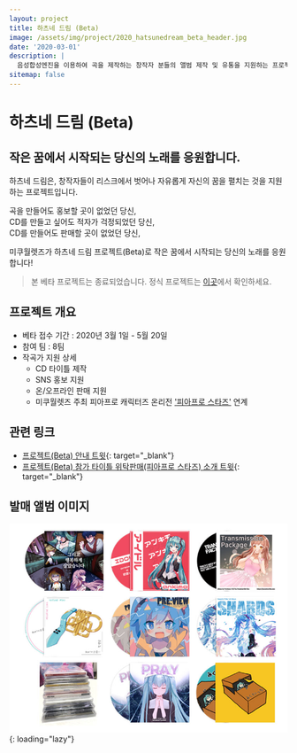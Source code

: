 ```yaml
---
layout: project
title: 하츠네 드림 (Beta)
image: /assets/img/project/2020_hatsunedream_beta_header.jpg
date: '2020-03-01'
description: |
  음성합성엔진을 이용하여 곡을 제작하는 창작자 분들의 앨범 제작 및 유통을 지원하는 프로젝트입니다.
sitemap: false
---
```


# 하츠네 드림 (Beta)

## 작은 꿈에서 시작되는 당신의 노래를 응원합니다.

하츠네 드림은, 창작자들이 리스크에서 벗어나 자유롭게 자신의 꿈을 펼치는 것을 지원하는 프로젝트입니다. 

곡을 만들어도 홍보할 곳이 없었던 당신,  
CD를 만들고 싶어도 적자가 걱정되었던 당신,  
CD를 만들어도 판매할 곳이 없었던 당신,  

미쿠월렛즈가 하츠네 드림 프로젝트(Beta)로 작은 꿈에서 시작되는 당신의 노래를 응원합니다!

> 본 베타 프로젝트는 종료되었습니다. 정식 프로젝트는 [이곳](/works/hatsunedream)에서 확인하세요.

## 프로젝트 개요
- 베타 접수 기간 : 2020년 3월 1일 - 5월 20일
- 참여 팀 : 8팀
- 작곡가 지원 상세
  - CD 타이틀 제작
  - SNS 홍보 지원
  - 온/오프라인 판매 지원
  - 미쿠월렛즈 주최 피아프로 캐릭터즈 온리전 ['피아프로 스타즈'](/projects/piapro-stars) 연계


## 관련 링크
- [프로젝트(Beta) 안내 트윗](https://twitter.com/MikuWallets/status/1233792195611643904){: target="_blank"}
- [프로젝트(Beta) 참가 타이틀 위탁판매(피아프로 스타즈) 소개 트윗](https://twitter.com/MikuWallets/status/1280722119836368896){: target="_blank"}

## 발매 앨범 이미지
![album](/assets/img/project/2020_hatsunedream_beta_album.jpg){: loading="lazy"}